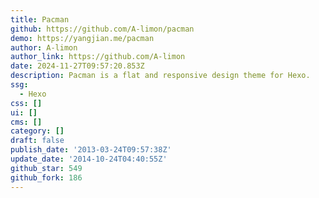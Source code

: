 ```yaml
---
title: Pacman
github: https://github.com/A-limon/pacman
demo: https://yangjian.me/pacman
author: A-limon
author_link: https://github.com/A-limon
date: 2024-11-27T09:57:20.853Z
description: Pacman is a flat and responsive design theme for Hexo.
ssg:
  - Hexo
css: []
ui: []
cms: []
category: []
draft: false
publish_date: '2013-03-24T09:57:38Z'
update_date: '2014-10-24T04:40:55Z'
github_star: 549
github_fork: 186
---
```

